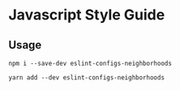 # Javascript Style Guide

## Usage

`npm i --save-dev eslint-configs-neighborhoods`

`yarn add --dev eslint-configs-neighborhoods`